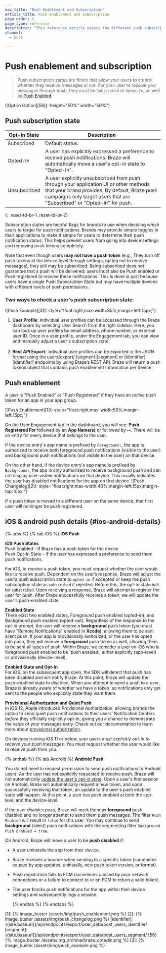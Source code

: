 ```yaml
---
nav_title: "Push Enablement and Subscription"
article_title: Push Enablement and Subscription
page_order: 3
page_type: reference
description: "This reference article covers the different push subscription states as well as a push enablement overview, covering the fundamental push difference across iOS and Android."
channel:
  - push

---
```


# Push enablement and subscription

> Push subscription states are filters that allow your users to control whether they receive messages or not. For your user to receive your messages through push, they must be `Subscribed` or `Opted-In`, as well as [Push Enabled](#push-enabled).

![Opt-in Option][56]{: height="50%" width="50%"}

## Push subscription state

|Opt-in State|Description|
|---|---|
|Subscribed| Default status.|
|Opted-In| A user has explicitly expressed a preference to receive push notifications. Braze will automatically move a user's opt-in state to "Opted-In". |
|Unsubscribed| A user explicitly unsubscribed from push through your application UI or other methods that your brand provides. By default, Braze push campaigns only target users that are "Subscribed" or "Opted-in" for push.|
{: .reset-td-br-1 .reset-td-br-2}

Subscription states are helpful flags for brands to use when deciding which users to target for push notifications. Brands may provide simple toggles in their applications to make it simple for users to determine their push notification status. This helps prevent users from going into device settings and removing push tokens completely. 

Note that even though users __may not have a push token__ (e.g., They turn off push tokens at the device level through settings, opting not to receive messages), they still may be subscribed. Being subscribed does not guarantee that a push will be delivered; users must also be Push enabled or Push registered to receive these notifications. This is done in part because users have a single Push Subscription State but may have multiple devices with different levels of push permissions. 

### Two ways to check a user's push subscription state:
![Push Example][3]{: style="float:right;max-width:35%;margin-left:15px;"}
1. __User Profile__: Individual user profiles can be accessed through the Braze dashboard by selecting User Search from the right sidebar. Here, you can look up user profiles by email address, phone number, or external user ID. Once in a user profile, under the Engagement tab, you can view and manually adjust a user's subscription state. <br><br>
2. __Rest API Export__: Individual user profiles can be exported in the JSON format using the users/export/ [segment][segment] or [identifier][identifier] endpoints by using Braze’s REST API. Braze will return a push tokens object that contains push enablement information per device.

## Push enablement

A user is "Push Enabled" or "Push Registered" if they have an *active push token* for an app in your app group.

![Push Enablement][1]{: style="float:right;max-width:50%;margin-left:15px;"}

On the User Engagement tab in the dashboard, you will see: **Push Registered For** followed by an **App Name(s)** or followed by **&#45;&#45;**. There will be an entry for every device that belongs to the user.

If the device entry's app name is prefixed by `Foreground:`, the app is authorized to receive both foreground push notifications (visible to the user) and background push notifications (not visible to the user) on that device.

On the other hand, if the device entry's app name is prefixed by `Background:`, the app is only authorized to receive background push and can not display user-visible notifications on that device. This usually indicates the user has disabled notifications for the app on that device.
![Push Changelog][2]{: style="float:right;max-width:40%;margin-left:15px;margin-top:10px;"}

If a push token is moved to a different user on the same device, that first user will no longer be push registered.

## iOS & android push details {#ios-android-details}

{% tabs %}
  {% tab iOS %}
__iOS Push__

__iOS Push States__<br>
Push Enabled - If Braze has a push token for the device<br>
Push Opt-In State - If the user has expressed a preference to send them push notifications.

For iOS, to receive a push token, you must request whether the user would like to receive push. Dependent on the user’s response, Braze will adjust the user’s push subscription state to `opted in` if accepted or keep the push subscription state as `subscribed` if rejected. Before this, the opt-in state will be `subscribed`. Upon receiving a response, Braze will attempt to register the user for push. After Braze successfully receives a token, we will update the user's push-enabled state.

__Enabled State__<br>
There exist two enabled states, Foreground push enabled (opted-in), and Background push enabled (opted-out). Regardless of the response to the opt-in prompt, the user will receive a __background__ push token (you must have "Remote Notifications" enabled in __Xcode__), allowing them to be sent silent push. If your app is provisionally authorized, or the user has opted into push, they will receive a __foreground__ push token as well, allowing them to be sent all types of push. Within Braze, we consider a user on iOS who is foreground push enabled to be 'push enabled', either explicitly (app-level) or provisionally (device-level).

__Enabled State and Opt-In__<br>
For iOS, on the subsequent app open, the SDK will detect that push has been disabled and will notify Braze. At this point, Braze will update the push-enabled state to disabled. When you attempt to send a push to a user, Braze is already aware of whether we have a token, so notifications only get sent to the people who explicitly state they want them. 

__Provisional Authorization and Quiet Push__<br>
In iOS 12, Apple introduced Provisional Authorization, allowing brands the option to send quiet push notifications to their users' Notification Centers _before_ they officially explicitly opt-in, giving you a chance to demonstrate the value of your messages early. Check out our documentation to learn more about [provisional authorization]({{site.baseurl}}/user_guide/message_building_by_channel/push/ios/notification_options/#provisional-push-authentication--quiet-notifications).

On devices running iOS 11 or below, your users _must explicitly opt-in to receive your push messages_. You must request whether the user would like to receive push from you.

  {% endtab %}
  {% tab Android %}
__Android Push__

You do not need to request permission to send push notifications to Android users. As the user has not explicitly requested to receive push, Braze will not automatically [update the user's opt-in state]({{site.baseurl}}/developer_guide/rest_api/user_data/#braze-user-profile-fields). Upon a user's first session on Android, Braze will automatically request a new token, and upon successfully receiving that token, an update to the user's push enabled state will happen. At this point, a user has push enabled at both the app-level and the device-level.

If the user disables push, Braze will mark them as __foreground__ push disabled and no longer attempt to send them push messages. The filter `Push Enabled` will result in `false` for this user. You may continue to send __background__ (silent) push notifications with the segmenting filter `Background Push Enabled = true`.

On Android, Braze will move a user to be __push disabled__ if:
- A user uninstalls the app from their device.
- Braze receives a bounce when sending to a specific token (sometimes caused by app updates, uninstalls, new push token version, or format).
- Push registration fails to FCM (sometimes caused by poor network connections or a failure to connect to or on FCM to return a valid token).
- The user blocks push notifications for the app within their device settings and subsequently logs a session.

  {% endtab %}
{% endtabs %}

[1]: {% image_buster /assets/img/push_enablement.png %}
[2]: {% image_buster /assets/img/push_changelog.png %}
[identifier]: {{site.baseurl}}/api/endpoints/export/user_data/post_users_identifier/
[segment]: {{site.baseurl}}/api/endpoints/export/user_data/post_users_segment/
[56]: {% image_buster /assets/img_archive/braze_optedin.png %}
[3]: {% image_buster /assets/img/push_example.png %}
